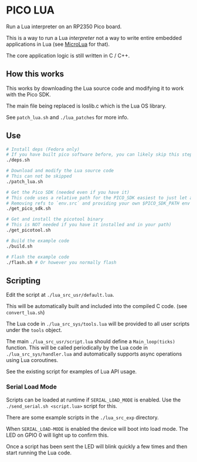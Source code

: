# PICO LUA

Run a Lua interpreter on an RP2350 Pico board.

This is a way to run a Lua *interpreter* not a way to write entire embedded applications in Lua (see [MicroLua](https://github.com/MicroLua/MicroLua) for that).

The core application logic is still written in C / C++.

## How this works

This works by downloading the Lua source code and modifying it to work with the Pico SDK.

The main file being replaced is loslib.c which is the Lua OS library.

See `patch_lua.sh` and `./lua_patches` for more info.

## Use

```bash
# Install deps (Fedora only)
# If you have built pico software before, you can likely skip this step
./deps.sh

# Download and modify the Lua source code
# This can not be skipped
./patch_lua.sh

# Get the Pico SDK (needed even if you have it)
# This code uses a relative path for the PICO_SDK easiest to just let a copy live here
# Removing refs to `env.src` and providing your own $PICO_SDK_PATH env var can override this
./get_pico_sdk.sh

# Get and install the picotool binary 
# This is NOT needed if you have it installed and in your path)
./get_picotool.sh

# Build the example code 
./build.sh

# Flash the example code
./flash.sh # Or however you normally flash
```

## Scripting

Edit the script at `./lua_src_usr/default.lua`.

This will be automatically built and included into the compiled C code. (see `convert_lua.sh`)

The Lua code in `./lua_src_sys/tools.lua` will be provided to all user scripts under the `tools` object.

The main `./lua_src_usr/script.lua` should define a `Main_loop(ticks)` function. This will be called periodically by the Lua code in `./lua_src_sys/handler.lua` and automatically supports async operations using Lua coroutines.

See the existing script for examples of Lua API usage.

### Serial Load Mode

Scripts can be loaded at runtime if `SERIAL_LOAD_MODE` is enabled. Use the `./send_serial.sh <script.lua>` script for this.

There are some example scripts in the `./lua_src_exp` directory.

When `SERIAL_LOAD-MODE` is enabled the device will boot into load mode. The LED on GPIO 0 will light up to confirm this.

Once a script has been sent the LED will blink quickly a few times and then start running the Lua code.
